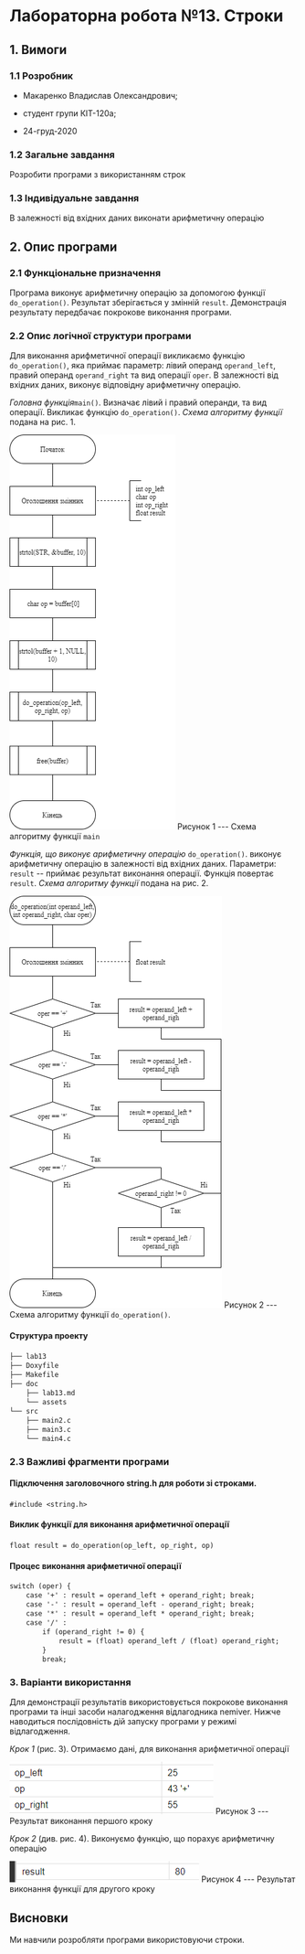﻿
# Лабораторна робота №13. Строки

## 1. Вимоги

### 1.1 Розробник

- Макаренко Владислав Олександрович;

- студент групи КІТ-120а;

- 24-груд-2020

### 1.2 Загальне завдання

Розробити програми з використанням строк

### 1.3 Індивідуальне завдання

В залежності від вхідних даних виконати арифметичну операцію
 
## 2. Опис програми

### 2.1 Функціональне призначення

Програма виконує арифметичну операцію за допомогою функції `do_operation()`.  Результат зберігається у змінній `result`.  Демонстрація результату передбачає покрокове виконання програми.

### 2.2 Опис логічної структури програми

Для виконання арифметичної операції викликаємо функцію `do_operation()`, яка приймає параметр: лівий операнд `operand_left`, правий операнд `operand_right` та вид операції `oper`. В залежності від вхідних даних, виконує відповідну арифметичну операцію.


_Головна функція_`main()`. Визначає лівий і правий операнди, та вид операції. Викликає функцію `do_operation()`. _Схема алгоритму функції_ подана на рис. 1.

![Схема алгоритму функції main](https://github.com/Vlad-Makarenko/Programing-repo/blob/main/lab13/doc/assets/main.png?raw=true)
Рисунок 1  --- Схема алгоритму функції `main`


_Функція, що виконує арифметичну операцію_ `do_operation()`. виконує арифметичну операцію в залежності від вхідних даних. Параметри: `result` -- приймає результат виконання операції. Функція повертає `result`. _Схема алгоритму функції_ подана на рис. 2.

![Схема алгоритму функції Square_root](https://github.com/Vlad-Makarenko/Programing-repo/blob/main/lab13/doc/assets/do_operation.png?raw=true)
Рисунок 2 --- Схема алгоритму функції `do_operation()`.


#### Структура проекту

    ├── lab13
    ├── Doxyfile
    ├── Makefile
    ├── doc
        ├── lab13.md
        └── assets
    └── src
	    ├── main2.c
	    ├── main3.c
        └── main4.c

### 2.3 Важливі фрагменти програми

#### Підключення заголовочного string.h для роботи зі строками.

`#include <string.h>`

#### Виклик функції для виконання арифметичної операції

`float result = do_operation(op_left, op_right, op)`

#### Процес виконання арифметичної операції

	switch (oper) {
        case '+' : result = operand_left + operand_right; break;
        case '-' : result = operand_left - operand_right; break;
        case '*' : result = operand_left * operand_right; break;
        case '/' :
            if (operand_right != 0) {
                result = (float) operand_left / (float) operand_right;
            }
            break;

### 3. Варіанти використання

Для демонстрації результатів використовується покрокове виконання програми та інші засоби налагодження відлагодника nemiver. Нижче наводиться послідовність  дій запуску програми у режимі відлагодження.

_Крок 1_ (рис. 3). Отримаємо дані, для виконання арифметичної операції

![result1](https://github.com/Vlad-Makarenko/Programing-repo/blob/main/lab13/doc/assets/date.png?raw=true)
Рисунок 3 --- Результат виконання першого кроку

_Крок 2_ (див. рис. 4). Виконуємо функцію, що порахує арифметичну операцію

![result2](https://github.com/Vlad-Makarenko/Programing-repo/blob/main/lab13/doc/assets/result.png?raw=true)
Рисунок 4 --- Результат виконання функції для другого кроку

## Висновки

Ми навчили розробляти програми використовуючи строки.
